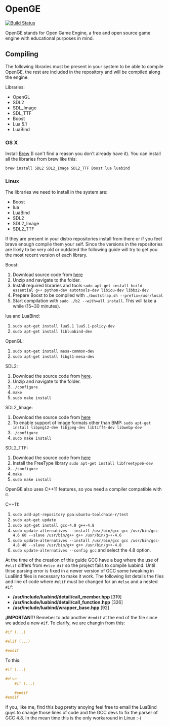 OpenGE
===============

[![Build Status](https://travis-ci.org/L4D15/OpenGE.svg?branch=master)](https://travis-ci.org/L4D15/OpenGE)

OpenGE stands for Open Game Engine, a free and open source game engine with educational purposes in mind.

## Compiling

The following libraries must be present in your system to be able to compile OpenGE, the rest are included in the repository and will be compiled along the engine.

Libraries:
* OpenGL
* SDL2
* SDL_Image
* SDL_TTF
* Boost
* Lua 5.1
* LuaBind

### OS X

Install [Brew](http://brew.sh/) (I can't find a reason you don't already have it). You can install all the libraries from brew like this:

`brew install SDL2 SDL2_Image SDL2_TTF Boost lua luabind`

### Linux

The libraries we need to install in the system are:
* Boost
* lua
* LuaBind
* SDL2
* SDL2_Image
* SDL2_TTF

If they are present in your distro repositories install from there or if you feel brave enough compile them your self. Since the versions in the repositories are likely to be very old or outdated the following guide will try to get you the most recent version of each library.

Boost:

1. Download source code from [here](http://sourceforge.net/projects/boost/files/boost/1.55.0/boost_1_55_0.tar.gz/download)
2. Unzip and navigate to the folder.
3. Install required libraries and tools `sudo apt-get install build-essential g++ python-dev autotools-dev libicu-dev libbz2-dev`
4. Prepare Boost to be compiled with `./bootstrap.sh --prefix=/usr/local`
5. Start compilation with `sudo ./b2 --with=all install`. This will take a while (15~30 minutes).

lua and LuaBind:

1. `sudo apt-get install lua5.1 lua5.1-policy-dev`
2. `sudo apt-get install libluabind-dev`

OpenGL:

1. `sudo apt-get install mesa-common-dev`
2. `sudo apt-get install libgl1-mesa-dev`

SDL2:

1. Download the source code from [here](http://www.libsdl.org/download-2.0.php).
2. Unzip and navigate to the folder.
3. `./configure`
4. `make`
5. `sudo make install`

SDL2_Image:

1. Download the source code from [here](https://www.libsdl.org/projects/SDL_image/)
2. To enable support of image formats other than BMP: `sudo apt-get install libpng12-dev libjpeg-dev libtiff4-dev libwebp-dev`
3. `./configure`
4. `sudo make install`

SDL2_TTF:

1. Download the source code from [here](https://www.libsdl.org/projects/SDL_ttf/)
2. Install the FreeType library `sudo apt-get install libfreetype6-dev`
3. `./configure`
4. `make`
5. `sudo make install`

OpenGE also uses C++11 features, so you need a compiler compatible with it.

C++11:

1. `sudo add-apt-repository ppa:ubuntu-toolchain-r/test`
2. `sudo apt-get update`
3. `sudo apt-get install gcc-4.8 g++-4.8`
4. `sudo update-alternatives --install /usr/bin/gcc gcc /usr/bin/gcc-4.6 60 --slave /usr/bin/g++ g++ /usr/bin/g++-4.6`
5. `sudo update-alternatives --install /usr/bin/gcc gcc /usr/bin/gcc-4.8 40 --slave /usr/bin/g++ g++ /usr/bin/g++-4.8`
6. `sudo update-alternatives --config gcc` and select the 4.8 option.

At the time of the creation of this guide GCC have a bug where the use of `#elif` differs from `#else #if` so the project fails to compile luabind. Until thise parsing error is fixed in a newer version of GCC some tweaking in LuaBind files is necessary to make it work. The following list details the files and line of code where `#elif` must be changed for an `#else` and a nested `#if`:

* __/usr/include/luabind/detail/call_member.hpp__ [319]
* __/usr/include/luabind/detail/call_function.hpp__ [326]
* __/usr/include/luabind/wrapper_base.hpp__ [92]

__¡IMPORTANT!__ Remeber to add another `#endif` at the end of the file since we added a new `#if`. To clarify, we are changin from this:

```C++
#if (...)

#elif (...)

#endif
```

To this:

```C++
#if (...)

#else
	#if (...)

	#endif
#endif
```

If you, like me, find this bug pretty anoying feel free to email the LuaBind guys to change those lines of code and the GCC devs to fix the parser of GCC 4.8. In the mean time this is the only workaround in Linux :-(
